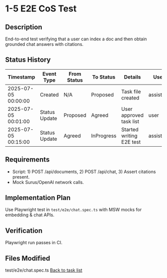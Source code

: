 # 1-5 E2E CoS Test

## Description
End-to-end test verifying that a user can index a doc and then obtain grounded chat answers with citations.

## Status History
| Timestamp | Event Type | From Status | To Status | Details | User |
|-----------|------------|-------------|-----------|---------|------|
| 2025-07-05 00:00:00 | Created | N/A | Proposed | Task file created | assistant |
| 2025-07-05 00:01:00 | Status Update | Proposed | Agreed | User approved task list | user |
| 2025-07-05 00:15:00 | Status Update | Agreed | InProgress | Started writing E2E test | assistant |

## Requirements
- Script: 1) POST /api/documents, 2) POST /api/chat, 3) Assert citations present.
- Mock Surus/OpenAI network calls.

## Implementation Plan
Use Playwright test in `test/e2e/chat.spec.ts` with MSW mocks for embedding & chat APIs.

## Verification
Playwright run passes in CI.

## Files Modified
test/e2e/chat.spec.ts
[Back to task list](./tasks.md) 